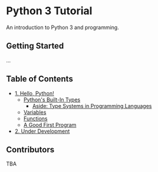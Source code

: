 # Python 3 Tutorial

An introduction to Python 3 and programming.

## Getting Started

...

## Table of Contents

- [1. Hello, Python!](0-hello_world/README.md)
  - [Python's Built-In Types](0-hello_world/README.md#pythons-four-basic-types)
    - [Aside: Type Systems in Programming Languages](0-hello_world/README.md#type-systems-in-programming-languages)
  - [Variables](0-hello_world/README.md#variables)
  - [Functions](0-hello_world/README.md#functions)
  - [A Good First Program](0-hello_world/README.md#a-good-first-program)
- [2. Under Development](README.md)

## Contributors

TBA

